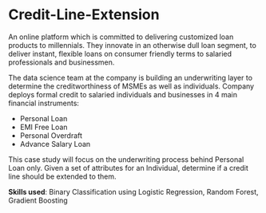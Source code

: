 # Credit-Line-Extension

An online platform which is committed to delivering customized loan products to millennials. They innovate in an otherwise dull loan segment, to deliver instant, flexible loans on consumer friendly terms to salaried professionals and businessmen.

The data science team at the company is building an underwriting layer to determine the creditworthiness of MSMEs as well as individuals.
Company deploys formal credit to salaried individuals and businesses in 4 main financial instruments:

  - Personal Loan
  - EMI Free Loan
  - Personal Overdraft
  - Advance Salary Loan 

This case study will focus on the underwriting process behind Personal Loan only. Given a set of attributes for an Individual, determine if a credit line should be extended to them.

**Skills used**: Binary Classification using Logistic Regression, Random Forest, Gradient Boosting
